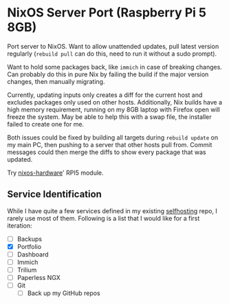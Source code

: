 # NixOS Server Port (Raspberry Pi 5 8GB)

Port server to NixOS. Want to allow unattended updates, pull latest version
regularly (`rebuild pull` can do this, need to run it without a sudo prompt).

Want to hold some packages back, like `immich` in case of breaking changes. Can
probably do this in pure Nix by failing the build if the major version changes,
then manually migrating.

Currently, updating inputs only creates a diff for the current host and excludes
packages only used on other hosts. Additionally, Nix builds have a high memory
requirement, running on my 8GB laptop with Firefox open will freeze the system.
May be able to help this with a swap file, the installer failed to create one
for me.

Both issues could be fixed by building all targets during `rebuild update` on my
main PC, then pushing to a server that other hosts pull from. Commit messages
could then merge the diffs to show every package that was updated.

Try [nixos-hardware](https://github.com/NixOS/nixos-hardware)' RPI5 module.

## Service Identification

While I have quite a few services defined in my existing
[selfhosting](https://github.com/kieranknowles1/selfhosting) repo, I rarely use
most of them. Following is a list that I would like for a first iteration:

- [ ] Backups
- [x] Portfolio
- [ ] Dashboard
- [ ] Immich
- [ ] Trilium
- [ ] Paperless NGX
- [ ] Git
  - [ ] Back up my GitHub repos
